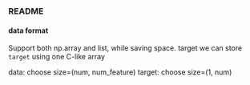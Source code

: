 ### README

#### data format

Support both np.array and list, while saving space.
target we can store `target` using one C-like array

data: choose size=(num, num_feature)
target: choose size=(1, num)